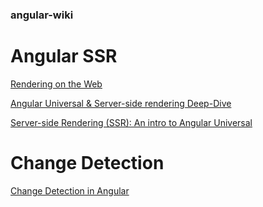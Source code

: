 ### angular-wiki

# Angular SSR

[Rendering on the Web](https://developers.google.com/web/updates/2019/02/rendering-on-the-web)

[Angular Universal & Server-side rendering Deep-Dive](https://medium.com/@MarkPieszak/angular-universal-server-side-rendering-deep-dive-dc442a6be7b7)

[Server-side Rendering (SSR): An intro to Angular Universal](https://angular.io/guide/universal)

# Change Detection

[Change Detection in Angular](https://vsavkin.com/change-detection-in-angular-2-4f216b855d4c)

